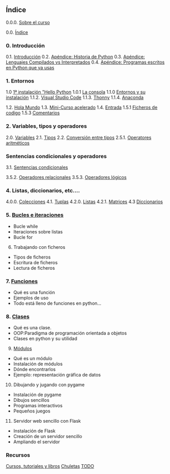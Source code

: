 ## Índice

0.0.0. [Sobre el curso](./0.0.0.SobreElCurso.md)

0.0. [Índice](./0.0.indice.md)

### 0. Introducción

0.1. [Introducción](./0.1.Introduccion.md)
0.2. [Apéndice: Historia de Python](./0.3.Apendice:HistoriaPython.md)
0.3. [Apéndice: Lenguajes Compilados vs Interpretados](./0.3.Apendice:Compilados_vs_Interpretados.md)
0.4. [Apéndice: Programas escritos en Python que ya usas](./0.4.0.4.ApendiceProgramasPythonQueUsas.md)

### 1. Entornos
1.0 [1ª instalación "Hello Python](./1.0.0.1aInstalacion.md)
1.0.1 [La consola](./1.0.1.Consola.md)
1.1.0 [Entornos y su instalación](./1.1.0.Entornos.md)
1.1.2. [Visual Studio Code](./1.1.2.VSCode.me)
1.1.3. [Thonny](./1.1.3.Thonny.md)
1.1.4. [Anaconda](./1.1.4.Anaconda.md)

1.2. [Hola Mundo](./1.2.HolaMundo.md)
1.3. [Mini-Curso acelerado](./1.3.0.MiniCurso_acelerado.md)
1.4. [Entrada](./1.4.Entrada.md)
1.5.1 [Ficheros de codigo](./1.5.1.FicherosCodigo.md)
1.5.3 [Comentarios](./1.5.3.Comentarios.md)


### 2. Variables, tipos y operadores

2.0. [Variables](./2.0.Variables.md)
2.1. [Tipos](./2.1.Tipos.md)
2.2. [Conversión entre tipos](./2.2.ConversionTipos.md)
2.5.1. [Operatores aritméticos](./2.5.1.OperadoresAritmeticos.md)


### Sentencias condicionales y operadores
3.1. [Sentencias condicionales](./3.1.SentenciasCondicionales.md)

3.5.2. [Operadores relacionales](./3.5.2.OperadoresRelacionales.md)
3.5.3. [Operadores lógicos](./3.5.3.OperadoresLogicos.md)


### 4. Listas, diccionarios, etc....
4.0.0. [Colecciones](./4.0.TiposColecciones.md)
4.1. [Tuplas](./4.1.Tuplas.md)
4.2.0. [Listas](./4.2.0.Listas.md)
4.2.1. [Matrices](./4.2.1.Matrices.md)
4.3 [Diccionarios](./4.3.Diccionarios.md)


### 5. [Bucles e iteraciones ](./5.0.Bucles.md)
* Bucle while
* Iteraciones sobre listas
* Bucle for

6. Trabajando con ficheros
* Tipos de ficheros
* Escritura de ficheros
* Lectura de ficheros

### 7. [Funciones](./7.funciones.md)

* Qué es una función
* Ejemplos de uso
* Todo está lleno de funciones en python...

### 8. [Clases](./8.objetos.md)
* Qué es una clase. 
* OOP:Paradigma de programación orientada a objetos
* Clases en python y su utilidad

9. [Módulos](./9.0.ModulosLibrerias.md)
* Qué es un módulo
* Instalación de módulos
* Dónde encontrarlos
* Ejemplo: representación gráfica de datos

10. Dibujando y jugando con pygame
* Instalación de pygame
* Dibujos sencillos
* Programas interactivos
* Pequeños juegos

11. Servidor web sencillo con Flask
* Instalación de Flask
* Creación de un servidor sencillo
* Ampliando el servidor

### Recursos

[Cursos, tutoriales y libros](./cursos.md)
[Chuletas](./Sheets)
[TODO](./todo.md)



